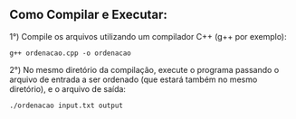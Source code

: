 ## Como Compilar e Executar:

1°) Compile os arquivos utilizando um compilador C++ (g++ por exemplo):

    g++ ordenacao.cpp -o ordenacao

2°) No mesmo diretório da compilação, execute o programa passando o arquivo de entrada a ser ordenado (que estará também no mesmo diretório), e o arquivo de saída:

    ./ordenacao input.txt output
